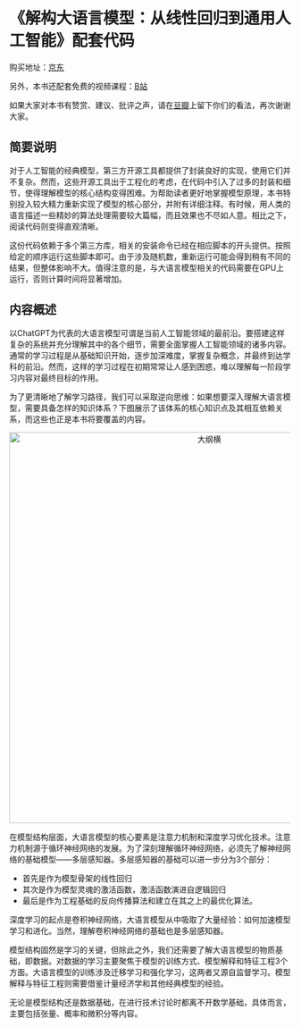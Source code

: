 # 《解构大语言模型：从线性回归到通用人工智能》配套代码

购买地址：[京东](https://item.jd.com/14596264.html)

另外，本书还配套免费的视频课程：[B站](https://space.bilibili.com/417265639/channel/collectiondetail?sid=3138772) 

如果大家对本书有赞赏、建议、批评之声，请在[豆瓣](https://book.douban.com/subject/36873291/)上留下你们的看法，再次谢谢大家。

## 简要说明

对于人工智能的经典模型，第三方开源工具都提供了封装良好的实现，使用它们并不复杂。然而，这些开源工具出于工程化的考虑，在代码中引入了过多的封装和细节，使得理解模型的核心结构变得困难。为帮助读者更好地掌握模型原理，本书特别投入较大精力重新实现了模型的核心部分，并附有详细注释。有时候，用人类的语言描述一些精妙的算法处理需要较大篇幅，而且效果也不尽如人意。相比之下，阅读代码则变得直观清晰。

这份代码依赖于多个第三方库，相关的安装命令已经在相应脚本的开头提供。按照给定的顺序运行这些脚本即可。由于涉及随机数，重新运行可能会得到稍有不同的结果，但整体影响不大。值得注意的是，与大语言模型相关的代码需要在GPU上运行，否则计算时间将显著增加。

## 内容概述

以ChatGPT为代表的大语言模型可谓是当前人工智能领域的最前沿。要搭建这样复杂的系统并充分理解其中的各个细节，需要全面掌握人工智能领域的诸多内容。通常的学习过程是从基础知识开始，逐步加深难度，掌握复杂概念，并最终到达学科的前沿。然而，这样的学习过程在初期常常让人感到困惑，难以理解每一阶段学习内容对最终目标的作用。

为了更清晰地了解学习路径，我们可以采取逆向思维：如果想要深入理解大语言模型，需要具备怎样的知识体系？下图展示了该体系的核心知识点及其相互依赖关系，而这些也正是本书将要覆盖的内容。

<p align="center">  
<img width="700" alt="大纲横" src="https://github.com/GenTang/regression2chatgpt/assets/8790101/523dccc7-2bf9-4976-9f84-8c17b0ca7f2c">
</p>

在模型结构层面，大语言模型的核心要素是注意力机制和深度学习优化技术。注意力机制源于循环神经网络的发展。为了深刻理解循环神经网络，必须先了解神经网络的基础模型——多层感知器。多层感知器的基础可以进一步分为3个部分：

* 首先是作为模型骨架的线性回归
* 其次是作为模型灵魂的激活函数，激活函数演进自逻辑回归
* 最后是作为工程基础的反向传播算法和建立在其之上的最优化算法。

深度学习的起点是卷积神经网络，大语言模型从中吸取了大量经验：如何加速模型学习和进化。当然，理解卷积神经网络的基础也是多层感知器。

模型结构固然是学习的关键，但除此之外，我们还需要了解大语言模型的物质基础，即数据。对数据的学习主要聚焦于模型的训练方式、模型解释和特征工程3个方面。大语言模型的训练涉及迁移学习和强化学习，这两者又源自监督学习。模型解释与特征工程则需要借鉴计量经济学和其他经典模型的经验。

无论是模型结构还是数据基础，在进行技术讨论时都离不开数学基础，具体而言，主要包括张量、概率和微积分等内容。
